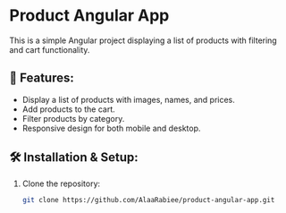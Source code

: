 # Product Angular App

This is a simple Angular project displaying a list of products with filtering and cart functionality.

## 📌 Features:
- Display a list of products with images, names, and prices.
- Add products to the cart.
- Filter products by category.
- Responsive design for both mobile and desktop.

## 🛠️ Installation & Setup:
1. Clone the repository:
   ```sh
   git clone https://github.com/AlaaRabiee/product-angular-app.git
